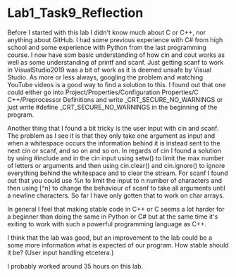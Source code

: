# Lab1_Task9_Reflection

Before I started with this lab I didn't know much about C or C++, nor anything about GitHub. I had some previous experience with C# from high school and some experience with Python from the last programming course. I now have som basic understanding of how cin and cout works as well as some understanding of printf and scanf. Just getting scanf to work in VisualStudio2019 was a bit of work as it is deemed unsafe by Visual Studio. As more or less always, googling the problem and watching YouTube videos is a good way to find a solution to this. I found out that one could either go into Project/Properties/Configuration Properties/C C++/Preprocessor Definitions and write _CRT_SECURE_NO_WARNINGS or just write #define _CRT_SECURE_NO_WARNINGS in the beginning of the program.

Another thing that I found a bit tricky is the user input with cin and scanf. The problem as I see it is that they only take one argument as input and when a whitespace occurs the information behind it is instead sent to the next cin or scanf, and so on and so on. In regards of cin I found a solution by using #include <iomanip> and in the cin input using setw() to limit the max number of letters or arguments and then using cin.clear() and cin.ignore() to ignore everything behind the whitespace and to clear the stream. For scanf I found out that you could use %n to limit the input to n number of characters and then using [^n] to change the behaviour of scanf to take all arguments until a newline characters. 
So far I have only gotten that to work on char arrays.
  
In general I feel that making stable code in C++ or C seems a lot harder for a beginner than doing the same in Python or C# but at the same time it's exiting to work with such a powerful programming language as C++. 

I think that the lab was good, but an improvement to the lab could be a some more information what is expected of our program. How stable should it be? (User input handling etcetera.)

I probably worked around 35 hours on this lab.

